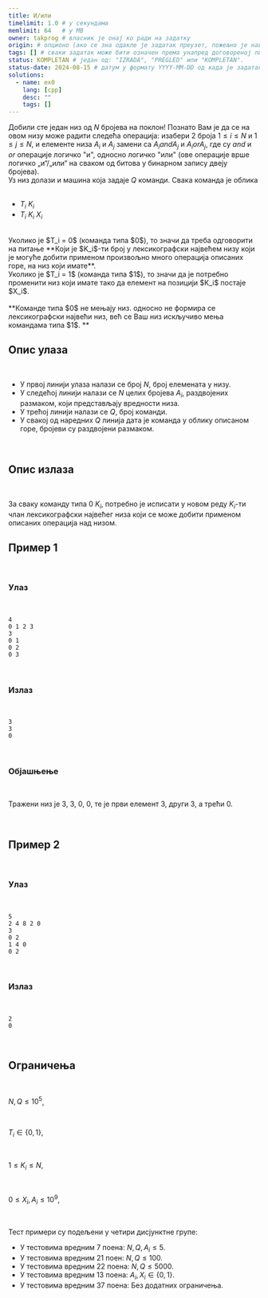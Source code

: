 ```yaml
---
title: И/или
timelimit: 1.0 # у секундама
memlimit: 64   # y MB
owner: takprog # власник је онај ко ради на задатку
origin: # опционо (ако се зна одакле је задатак преузет, пожељно је навести извор)
tags: [] # сваки задатак може бити означен према унапред договореној листи ознака
status: KOMPLETAN # један од: "IZRADA", "PREGLED" или "KOMPLETAN".
status-date: 2024-08-15 # датум у формату YYYY-MM-DD од када је задатак у наведеном статусу
solutions:
  - name: ex0
    lang: [cpp]
    desc: ""
    tags: []
---
```


Добили сте један низ од $N$ бројева на поклон! Познато Вам је да се на овом низу може радити следећа операција: изабери 2 броја $1 \leq i \leq N$ и $1 \leq j \leq N$,
и елементе низа $A_i$ и $A_j$ замени са $A_i and A_j$ и $A_i or A_j$, где су $and$ и $or$ операције логичко "и", односно логичко "или" (ове операције врше логичко „и“/„или“ на сваком од битова у бинарном запису двеју бројева).
<br>
Уз низ долази и машина која задаје $Q$ команди. Свака команда је облика
<br>
<br>
  - $T_i$ $K_i$
  - $T_i$ $K_i$ $X_i$
<br>
Уколико је $T_i = 0$ (команда типа $0$), то значи да треба одговорити на питање **Који је $K_i$-ти број у лексикографски највећем низу који је могуће добити применом произвољно много операција описаних горе, на низ који имате**.
<br>
Уколико је $T_i = 1$ (команда типа $1$), то значи да је потребно променити низ који имате тако да елемент на позицији $K_i$ постаје $X_i$.
<br>
<br>
**Команде типа $0$ не мењају низ. односно не формира се лексикографски највећи низ, већ се Ваш низ искључиво мења командама типа $1$.
**
<br>

## Опис улаза

<br>

- У првој линији улаза налази се број $N$, број елемената у низу.
- У следећој линији налази се $N$ целих бројева $A_i$, раздвојених размаком, који представљају вредности низа.
- У трећој линији налази се $Q$, број команди.
- У свакој од наредних $Q$ линија дата је команда у облику описаном горе, бројеви су раздвојени размаком.

<br>

## Опис излаза

<br>

За сваку команду типа $0$ $K_i$, потребно је исписати у новом реду $K_i$-ти члан лексикографски највећег низа који се може добити применом описаних операција над низом.
<br>

## Пример 1

<br>

### Улаз

<br>

```
4
0 1 2 3
3
0 1
0 2
0 3
```

<br>

### Излаз

<br>

```
3
3
0
```

<br>

### Објашњење

<br>

Тражени низ је $3$, $3$, $0$, $0$, те је први елемент 3, други 3, а трећи 0.

<br>


## Пример 2

<br>

### Улаз

<br>

```
5
2 4 8 2 0
3
0 2
1 4 0
0 2
```

<br>

### Излаз

<br>

```
2
0
```

<br>

## Ограничења


<br>

$N, Q \leq 10^5$,

<br>

$T_i \in \{ 0, 1 \}$,

<br>

$1 \leq K_i \leq N$,

<br>

$0 \leq X_i, A_i \leq 10^9$,

<br>

Тест примери су подељени у четири дисјунктне групе:

- У тестовима вредним 7 поена: $N, Q, A_i \leq 5$.
- У тестовима вредним 21 поен: $N, Q \leq 100$.
- У тестовима вредним 22 поена: $N, Q \leq 5000$.
- У тестовима вредним 13 поена: $A_i, X_i \in \{ 0, 1 \}$.
- У тестовима вредним 37 поена: Без додатних ограничења.

<br>


